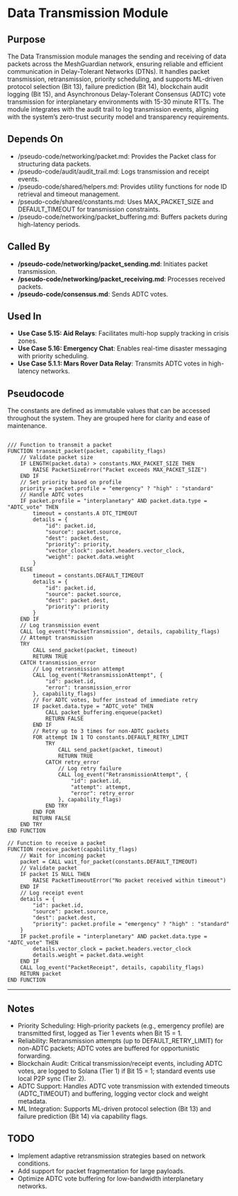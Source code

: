 # Data Transmission Module

## Purpose
The Data Transmission module manages the sending and receiving of data packets across the MeshGuardian network, ensuring reliable and efficient communication in Delay-Tolerant Networks (DTNs). It handles packet transmission, retransmission, priority scheduling, and supports ML-driven protocol selection (Bit 13), failure prediction (Bit 14), blockchain audit logging (Bit 15), and Asynchronous Delay-Tolerant Consensus (ADTC) vote transmission for interplanetary environments with 15-30 minute RTTs. The module integrates with the audit trail to log transmission events, aligning with the system’s zero-trust security model and transparency requirements.

## Depends On

- /pseudo-code/networking/packet.md: Provides the Packet class for structuring data packets.
- /pseudo-code/audit/audit_trail.md: Logs transmission and receipt events.
- /pseudo-code/shared/helpers.md: Provides utility functions for node ID retrieval and timeout management.
- /pseudo-code/shared/constants.md: Uses MAX_PACKET_SIZE and DEFAULT_TIMEOUT for transmission constraints.
- /pseudo-code/networking/packet_buffering.md: Buffers packets during high-latency periods.

## Called By
- **/pseudo-code/networking/packet_sending.md**: Initiates packet transmission.
- **/pseudo-code/networking/packet_receiving.md**: Processes received packets.
- **/pseudo-code/consensus.md**: Sends ADTC votes.

## Used In
- **Use Case 5.15: Aid Relays**: Facilitates multi-hop supply tracking in crisis zones.  
- **Use Case 5.16: Emergency Chat**: Enables real-time disaster messaging with priority scheduling.
- **Use Case 5.1.1: Mars Rover Data Relay**: Transmits ADTC votes in high-latency networks.

## Pseudocode
The constants are defined as immutable values that can be accessed throughout the system. They are grouped here for clarity and ease of maintenance.
```pseudocode

/// Function to transmit a packet
FUNCTION transmit_packet(packet, capability_flags)
    // Validate packet size
    IF LENGTH(packet.data) > constants.MAX_PACKET_SIZE THEN
        RAISE PacketSizeError("Packet exceeds MAX_PACKET_SIZE")
    END IF
    // Set priority based on profile
    priority = packet.profile = "emergency" ? "high" : "standard"
    // Handle ADTC votes
    IF packet.profile = "interplanetary" AND packet.data.type = "ADTC_vote" THEN
        timeout = constants.A DTC_TIMEOUT
        details = {
            "id": packet.id,
            "source": packet.source,
            "dest": packet.dest,
            "priority": priority,
            "vector_clock": packet.headers.vector_clock,
            "weight": packet.data.weight
        }
    ELSE
        timeout = constants.DEFAULT_TIMEOUT
        details = {
            "id": packet.id,
            "source": packet.source,
            "dest": packet.dest,
            "priority": priority
        }
    END IF
    // Log transmission event
    CALL log_event("PacketTransmission", details, capability_flags)
    // Attempt transmission
    TRY
        CALL send_packet(packet, timeout)
        RETURN TRUE
    CATCH transmission_error
        // Log retransmission attempt
        CALL log_event("RetransmissionAttempt", {
            "id": packet.id,
            "error": transmission_error
        }, capability_flags)
        // For ADTC votes, buffer instead of immediate retry
        IF packet.data.type = "ADTC_vote" THEN
            CALL packet_buffering.enqueue(packet)
            RETURN FALSE
        END IF
        // Retry up to 3 times for non-ADTC packets
        FOR attempt IN 1 TO constants.DEFAULT_RETRY_LIMIT
            TRY
                CALL send_packet(packet, timeout)
                RETURN TRUE
            CATCH retry_error
                // Log retry failure
                CALL log_event("RetransmissionAttempt", {
                    "id": packet.id,
                    "attempt": attempt,
                    "error": retry_error
                }, capability_flags)
            END TRY
        END FOR
        RETURN FALSE
    END TRY
END FUNCTION

// Function to receive a packet
FUNCTION receive_packet(capability_flags)
    // Wait for incoming packet
    packet = CALL wait_for_packet(constants.DEFAULT_TIMEOUT)
    // Validate packet
    IF packet IS NULL THEN
        RAISE PacketTimeoutError("No packet received within timeout")
    END IF
    // Log receipt event
    details = {
        "id": packet.id,
        "source": packet.source,
        "dest": packet.dest,
        "priority": packet.profile = "emergency" ? "high" : "standard"
    }
    IF packet.profile = "interplanetary" AND packet.data.type = "ADTC_vote" THEN
        details.vector_clock = packet.headers.vector_clock
        details.weight = packet.data.weight
    END IF
    CALL log_event("PacketReceipt", details, capability_flags)
    RETURN packet
END FUNCTION

```

---

## Notes
- Priority Scheduling: High-priority packets (e.g., emergency profile) are transmitted first, logged as Tier 1 events when Bit 15 = 1.
- Reliability: Retransmission attempts (up to DEFAULT_RETRY_LIMIT) for non-ADTC packets; ADTC votes are buffered for opportunistic forwarding.
- Blockchain Audit: Critical transmission/receipt events, including ADTC votes, are logged to Solana (Tier 1) if Bit 15 = 1; standard events use local P2P sync (Tier 2).
- ADTC Support: Handles ADTC vote transmission with extended timeouts (ADTC_TIMEOUT) and buffering, logging vector clock and weight metadata.
- ML Integration: Supports ML-driven protocol selection (Bit 13) and failure prediction (Bit 14) via capability flags.

## TODO
- Implement adaptive retransmission strategies based on network conditions.
- Add support for packet fragmentation for large payloads.
- Optimize ADTC vote buffering for low-bandwidth interplanetary networks.